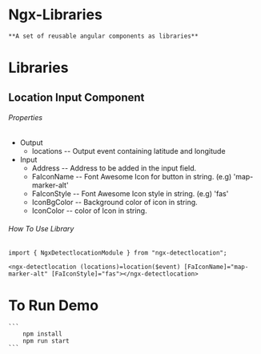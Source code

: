 # Ngx-Libraries

    **A set of reusable angular components as libraries**

# Libraries

## Location Input Component
  ###### Properties
   - Output
      * locations -- Output event containing latitude and longitude
   - Input
      * Address -- Address to be added in the input field.
      * FaIconName -- Font Awesome Icon for button in string. (e.g) 'map-marker-alt'
      * FaIconStyle -- Font Awesome Icon style in string. (e.g) 'fas'
      * IconBgColor -- Background color of icon in string. 
      * IconColor -- color of Icon in string.    

  ###### How To Use Library      
   ```
   import { NgxDetectlocationModule } from "ngx-detectlocation"; 
        
   <ngx-detectlocation (locations)=location($event) [FaIconName]="map-marker-alt" [FaIconStyle]="fas"></ngx-detectlocation>
   ```
    
# To Run Demo
    ```
        npm install
        npm run start
    ```
